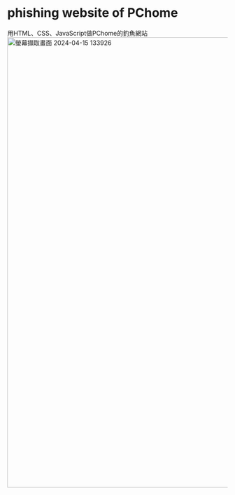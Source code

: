 # phishing website of PChome
用HTML、CSS、JavaScript做PChome的釣魚網站
<img width="1029" alt="螢幕擷取畫面 2024-04-15 133926" src="https://github.com/chuyenjing/phishing/assets/95420096/2efe9d40-023d-4ee0-85f0-afca7fc4517f">
